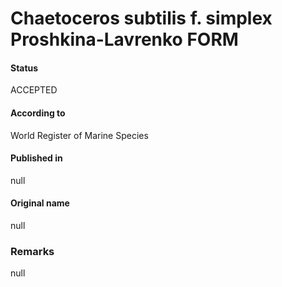 Chaetoceros subtilis f. simplex Proshkina-Lavrenko FORM
=======

#### Status
ACCEPTED

#### According to
World Register of Marine Species

#### Published in
null

#### Original name
null

### Remarks
null